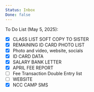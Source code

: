 ```yaml
---
Status: Inbox
Done: false
---
```

To Do List (May 5, 2025):
- [x] CLASS LIST SOFT COPY TO SISTER
- [x] REMAINING ID CARD PHOTO LIST
- [x] Photo and video, website, socials
- [x] ID CARD DATA
- [x] SALARY BANK LETTER
- [x] APRIL  FEE  REPORT
- [ ] Fee Transaction Double Entry list
- [ ] WEBSITE
- [x] NCC CAMP SMS